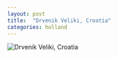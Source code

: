 ```yaml
---
layout: post
title:  "Drvenik Veliki, Croatia"
categories: holland
---
```


<img src="./assets/images/drvenik-veliki.jpg" alt="Drvenik Veliki, Croatia" />
